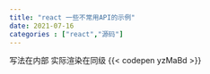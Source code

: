 ```yaml
---
title: "react 一些不常用API的示例"
date: 2021-07-16
categories : ["react","源码"]
---
```


写法在内部 实际渲染在同级
{{< codepen yzMaBd >}}
